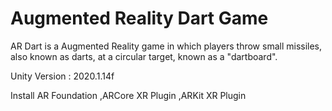 # Augmented Reality Dart Game

AR Dart is a Augmented Reality game in which players throw small missiles, also known as darts, at a circular target, known as a "dartboard".

Unity Version : 2020.1.14f

Install AR Foundation ,ARCore XR Plugin ,ARKit XR Plugin
